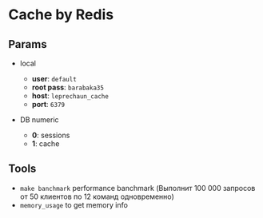 # Cache by Redis

## Params

 * local
   * **user**: `default`
   * **root pass**: `barabaka35`
   * **host**: `leprechaun_cache`
   * **port**: `6379`

 * DB numeric

    * **0**: sessions
    * **1**: cache

## Tools

 * `make banchmark` performance banchmark (Выполнит 100 000 запросов от 50 клиентов по 12 команд одновременно)
 * `memory_usage` to get memory info
